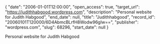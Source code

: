 {
  "date": "2006-01-01T12:00:00", 
  "open_access": true, 
  "target_url": "https://judithhabgood.wordpress.com", 
  "description": "Personal website for Judith Habgood", 
  "end_date": null, 
  "title": "Judithhabgood", 
  "record_id": "20060101T120000/6D4AbmcBLrfH8Wodw96gIw==", 
  "publisher": "wordpress.com", 
  "slug": 68296, 
  "start_date": null
}

Personal website for Judith Habgood